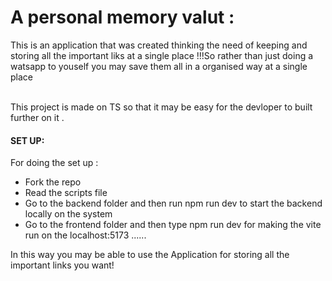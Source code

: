 <h1> A personal memory valut :</h1>
<p>This is an application that was created thinking the need of keeping and storing all the important liks at 
 a single place !!!So rather than just doing a watsapp to youself you may save them all in a organised way at a single place</p>
 <br>This project is made on TS so that it may be easy for the devloper to built further on it .

 <h4>SET UP:</h4>
 <p>For doing the set up :
 
   <ul>
     <li>Fork the repo</li>
     <li>Read the scripts file</li>
     <li>Go to the backend folder and then run npm run dev to start the backend locally on the system</li>
     <li>Go to the frontend folder and then type npm run dev for making the vite run on the localhost:5173 ......</li>
     </ul>
     In this way you may be able to use the Application for storing all the important links you want!
</p>
